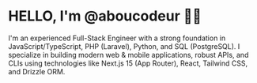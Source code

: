 # HELLO, I'm @aboucodeur 👩‍💻

I'm an experienced Full-Stack Engineer with a strong foundation in JavaScript/TypeScript, PHP (Laravel), Python, and SQL (PostgreSQL). I specialize in building modern web & mobile applications, robust APIs, and CLIs using technologies like Next.js 15 (App Router), React, Tailwind CSS, and Drizzle ORM.
